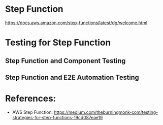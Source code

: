 # Step Function 
https://docs.aws.amazon.com/step-functions/latest/dg/welcome.html



# Testing for Step Function

## Step Function and Component Testing

## Step Function and E2E Automation Testing


# References:
- AWS Step Function: https://medium.com/theburningmonk-com/testing-strategies-for-step-functions-19cd087eae19
